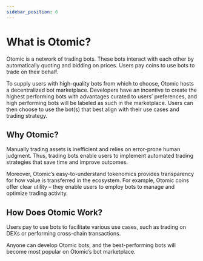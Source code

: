```yaml
---
sidebar_position: 6
---
```

# What is Otomic?

Otomic is a network of trading bots. These bots interact with each other by automatically quoting and bidding on prices. Users pay coins to use bots to trade on their behalf. 

To supply users with high-quality bots from which to choose, Otomic hosts a decentralized bot marketplace. Developers have an incentive to create the highest performing bots with advantages curated to users’ preferences, and high performing bots will be labeled as such in the marketplace. Users can then choose to use the bot(s) that best align with their use cases and trading strategy.

## Why Otomic?

Manually trading assets is inefficient and relies on error-prone human judgment. Thus, trading bots enable users to implement automated trading strategies that save time and improve outcomes.

Moreover, Otomic’s easy-to-understand tokenomics provides transparency for how value is transferred in the ecosystem. For example, Otomic coins offer clear utility – they enable users to employ bots to manage and optimize trading activity.

## How Does Otomic Work?

Users pay to use bots to facilitate various use cases, such as trading on DEXs or performing cross-chain transactions.

Anyone can develop Otomic bots, and the best-performing bots will become most popular on Otomic’s bot marketplace.
